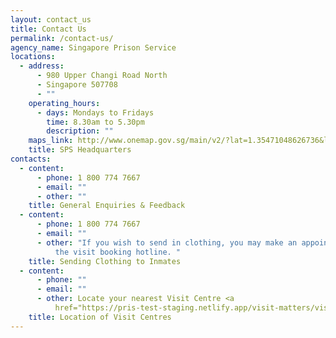 ```yaml
---
layout: contact_us
title: Contact Us
permalink: /contact-us/
agency_name: Singapore Prison Service
locations:
  - address:
      - 980 Upper Changi Road North
      - Singapore 507708
      - ""
    operating_hours:
      - days: Mondays to Fridays
        time: 8.30am to 5.30pm
        description: ""
    maps_link: http://www.onemap.gov.sg/main/v2/?lat=1.35471048626736&lng=103.969553717718
    title: SPS Headquarters
contacts:
  - content:
      - phone: 1 800 774 7667
      - email: ""
      - other: ""
    title: General Enquiries & Feedback
  - content:
      - phone: 1 800 774 7667
      - email: ""
      - other: "If you wish to send in clothing, you may make an appointment by calling
          the visit booking hotline. "
    title: Sending Clothing to Inmates
  - content:
      - phone: ""
      - email: ""
      - other: Locate your nearest Visit Centre <a
          href="https://pris-test-staging.netlify.app/visit-matters/visit-information/permalink">here</a>.
    title: Location of Visit Centres
---
```

